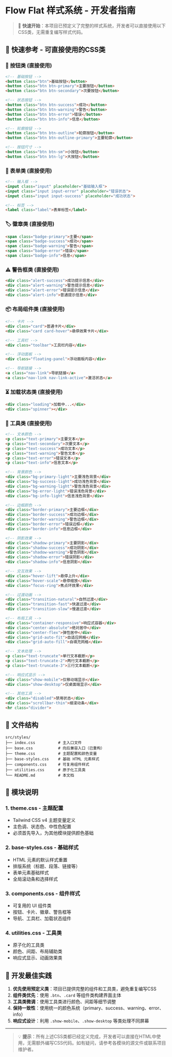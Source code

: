 # Flow Flat 样式系统 - 开发者指南

> 🚀 **快速开始**：本项目已预定义了完整的样式系统，开发者可以直接使用以下CSS类，无需重复编写样式代码。

## 🎯 快速参考 - 可直接使用的CSS类

### 🔘 按钮类 (直接使用)
```html
<!-- 基础按钮 -->
<button class="btn">基础按钮</button>
<button class="btn btn-primary">主要按钮</button>
<button class="btn btn-secondary">次要按钮</button>

<!-- 状态按钮 -->
<button class="btn btn-success">成功</button>
<button class="btn btn-warning">警告</button>
<button class="btn btn-error">错误</button>
<button class="btn btn-info">信息</button>

<!-- 轮廓按钮 -->
<button class="btn btn-outline">轮廓按钮</button>
<button class="btn btn-outline-primary">主要轮廓</button>

<!-- 按钮尺寸 -->
<button class="btn btn-sm">小按钮</button>
<button class="btn btn-lg">大按钮</button>
```

### 📝 表单类 (直接使用)
```html
<!-- 输入框 -->
<input class="input" placeholder="基础输入框">
<input class="input input-error" placeholder="错误状态">
<input class="input input-success" placeholder="成功状态">

<!-- 标签 -->
<label class="label">表单标签</label>
```

### 🏷️ 徽章类 (直接使用)
```html
<span class="badge-primary">主要</span>
<span class="badge-success">成功</span>
<span class="badge-warning">警告</span>
<span class="badge-error">错误</span>
<span class="badge-info">信息</span>
```

### ⚠️ 警告框类 (直接使用)
```html
<div class="alert-success">成功提示信息</div>
<div class="alert-warning">警告提示信息</div>
<div class="alert-error">错误提示信息</div>
<div class="alert-info">普通提示信息</div>
```

### 📦 布局组件类 (直接使用)
```html
<!-- 卡片 -->
<div class="card">普通卡片</div>
<div class="card card-hover">悬停效果卡片</div>

<!-- 工具栏 -->
<div class="toolbar">工具栏内容</div>

<!-- 浮动面板 -->
<div class="floating-panel">浮动面板内容</div>

<!-- 导航链接 -->
<a class="nav-link">导航链接</a>
<a class="nav-link nav-link-active">激活状态</a>
```

### ⏳ 加载状态类 (直接使用)
```html
<div class="loading">加载中...</div>
<div class="spinner"></div>
```

### 🎨 工具类 (直接使用)
```html
<!-- 文本颜色 -->
<p class="text-primary">主要文本</p>
<p class="text-secondary">次要文本</p>
<p class="text-success">成功文本</p>
<p class="text-warning">警告文本</p>
<p class="text-error">错误文本</p>
<p class="text-info">信息文本</p>

<!-- 背景颜色 -->
<div class="bg-primary-light">主要浅色背景</div>
<div class="bg-success-light">成功浅色背景</div>
<div class="bg-warning-light">警告浅色背景</div>
<div class="bg-error-light">错误浅色背景</div>
<div class="bg-info-light">信息浅色背景</div>

<!-- 边框颜色 -->
<div class="border-primary">主要边框</div>
<div class="border-success">成功边框</div>
<div class="border-warning">警告边框</div>
<div class="border-error">错误边框</div>
<div class="border-info">信息边框</div>

<!-- 阴影效果 -->
<div class="shadow-primary">主要阴影</div>
<div class="shadow-success">成功阴影</div>
<div class="shadow-warning">警告阴影</div>
<div class="shadow-error">错误阴影</div>
<div class="shadow-info">信息阴影</div>

<!-- 交互效果 -->
<div class="hover-lift">悬停上升</div>
<div class="hover-scale">悬停缩放</div>
<div class="focus-ring">焦点环效果</div>

<!-- 过渡动画 -->
<div class="transition-natural">自然过渡</div>
<div class="transition-fast">快速过渡</div>
<div class="transition-slow">慢速过渡</div>

<!-- 布局工具 -->
<div class="container-responsive">响应式容器</div>
<div class="center-absolute">绝对居中</div>
<div class="center-flex">弹性居中</div>
<div class="grid-auto-fit">自适应网格</div>
<div class="grid-auto-fill">自填充网格</div>

<!-- 文本处理 -->
<p class="text-truncate">单行文本截断</p>
<p class="text-truncate-2">两行文本截断</p>
<p class="text-truncate-3">三行文本截断</p>

<!-- 响应式显示 -->
<div class="show-mobile">仅移动端显示</div>
<div class="show-desktop">仅桌面端显示</div>

<!-- 其他工具 -->
<div class="disabled">禁用状态</div>
<div class="scrollbar-thin">细滚动条</div>
<hr class="divider">
```

## 📁 文件结构

```
src/styles/
├── index.css          # 主入口文件
├── base.css           # 向后兼容入口（已重构）
├── theme.css          # 主题配置和颜色变量
├── base-styles.css    # 基础 HTML 元素样式
├── components.css     # 可复用组件样式
├── utilities.css      # 原子化工具类
└── README.md          # 本文档
```

## 🎨 模块说明

### 1. theme.css - 主题配置
- Tailwind CSS v4 主题变量定义
- 主色调、状态色、中性色配置
- 必须首先导入，为其他模块提供颜色基础

### 2. base-styles.css - 基础样式
- HTML 元素的默认样式重置
- 排版系统（标题、段落、链接等）
- 表单元素基础样式
- 全局滚动条和选择样式

### 3. components.css - 组件样式
- 可复用的 UI 组件类
- 按钮、卡片、徽章、警告框等
- 导航、工具栏、加载状态组件

### 4. utilities.css - 工具类
- 原子化的工具类
- 颜色、间距、布局辅助类
- 响应式显示、动画效果类

## 🎯 开发最佳实践

1. **优先使用预定义类**：项目已提供完整的组件和工具类，避免重复编写CSS
2. **组件类优先**：使用 `.btn`、`.card` 等组件类构建界面主体
3. **工具类微调**：使用工具类进行颜色、间距等细节调整
4. **保持一致性**：使用统一的颜色系统（primary、success、warning、error、info）
5. **响应式设计**：利用 `.show-mobile`、`.show-desktop` 等类处理不同屏幕

---

> 💡 **提示**：所有上述CSS类都已经定义完成，开发者可以直接在HTML中使用，无需额外编写CSS代码。如有疑问，请参考各模块的源文件或联系项目维护者。